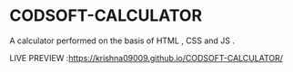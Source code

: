 # CODSOFT-CALCULATOR
A calculator performed on the basis of HTML , CSS and JS .

LIVE PREVIEW :https://krishna09009.github.io/CODSOFT-CALCULATOR/
